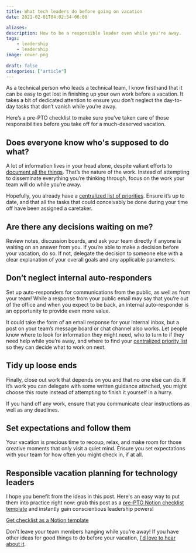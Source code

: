 ```yaml
---
title: What tech leaders do before going on vacation
date: 2021-02-01T04:02:54-06:00

aliases:
description: How to be a responsible leader even while you're away.
tags:
    - leadership
    - leadership
image: cover.png
 
draft: false
categories: ["article"]
---
```


As a technical person who leads a technical team, I know firsthand that it can be easy to get lost in finishing up your own work before a vacation. It takes a bit of dedicated attention to ensure you don't neglect the day-to-day tasks that don’t vanish while you’re away.

Here’s a pre-PTO checklist to make sure you’ve taken care of those responsibilities before you take off for a much-deserved vacation.

## Does everyone know who's supposed to do what?

A lot of information lives in your head alone, despite valiant efforts to [document all the things](/posts/how-to-write-good-documentation/). That’s the nature of the work. Instead of attempting to disseminate everything you’re thinking through, focus on the work your team will do while you’re away.

Hopefully, you already have a [centralized list of priorities](/posts/priority/). Ensure it’s up to date, and that all the tasks that could conceivably be done during your time off have been assigned a caretaker.

## Are there any decisions waiting on me?

Review notes, discussion boards, and ask your team directly if anyone is waiting on an answer from you. If you’re able to make a decision before your vacation, do so. If not, delegate the decision to someone else with a clear explanation of your overall goals and any applicable parameters.

## Don’t neglect internal auto-responders

Set up auto-responders for communications from the public, as well as from your team! While a response from your public email may say that you’re out of the office and when you expect to be back, an internal auto-responder is an opportunity to provide even more value.

It could take the form of an email response for your internal inbox, but a post on your team’s message board or chat channel also works. Let people know where to look for information they might need, who to turn to if they need help while you’re away, and where to find your [centralized priority list](/posts/priority/) so they can decide what to work on next.

## Tidy up loose ends

Finally, close out work that depends on you and that no one else can do. If it’s work you can delegate with some written guidance attached, you might choose this route instead of attempting to finish it yourself in a hurry.

If you hand off any work, ensure that you communicate clear instructions as well as any deadlines.

## Set expectations and follow them

Your vacation is precious time to recoup, relax, and make room for those creative moments that only visit a quiet mind. Ensure you set expectations with your team for how often you might check in, if at all.

## Responsible vacation planning for technology leaders

I hope you benefit from the ideas in this post. Here's an easy way to put them into practice right now: grab this post as a [pre-PTO Notion checklist template](https://gum.co/pre-pto) and instantly gain conscientious leadership powers!

<script src="https://gumroad.com/js/gumroad.js"></script>
<a class="gumroad-button" href="https://gum.co/IVxBm?wanted=true" target="_blank">Get checklist as a Notion template</a>

Don't leave your team members hanging while you're away! If you have other ideas for good things to do before your vacation, [I'd love to hear about it](/contact).
